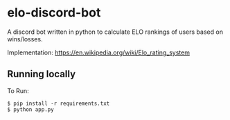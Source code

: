 # elo-discord-bot

A discord bot written in python to calculate ELO rankings of users based on wins/losses.

Implementation: https://en.wikipedia.org/wiki/Elo_rating_system

## Running locally

To Run:

```
$ pip install -r requirements.txt
$ python app.py
```
